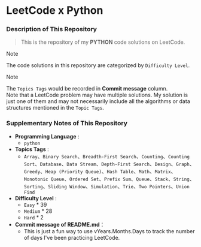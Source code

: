 # LeetCode x Python

### Description of This Repository
> This is the repository of my **PYTHON** code solutions on LeetCode.

> [!NOTE] 
> The code solutions in this repository are categorized by `Difficulty Level`.

> [!NOTE]
> The `Topics Tags` would be recorded in **Commit message** column.<br>
> Note that a LeetCode problem may have multiple solutions. My solution is just one of them and may not necessarily include all the algorithms or data structures mentioned in the `Topic Tags`.

### Supplementary Notes of This Repository
- **Programming Language** :
  - `python`
- **Topics Tags** :
  - `Array`、`Binary Search`、`Breadth-First Search`、`Counting`、`Counting Sort`、`Database`、`Data Stream`、`Depth-First Search`、`Design`、`Graph`、`Greedy`、`Heap (Priority Queue)`、`Hash Table`、`Math`、`Matrix`、`Monotonic Queue`、`Ordered Set`、`Prefix Sum`、`Queue`、`Stack`、`String`、`Sorting`、`Sliding Window`、`Simulation`、`Trie`、`Two Pointers`、`Union Find`
- **Difficulty Level** :
  - `Easy` * 39
  - `Medium` * 28
  - `Hard` * 2
- **Commit message of README.md**：
  - This is just a fun way to use vYears.Months.Days to track the number of days I've been practicing LeetCode.
